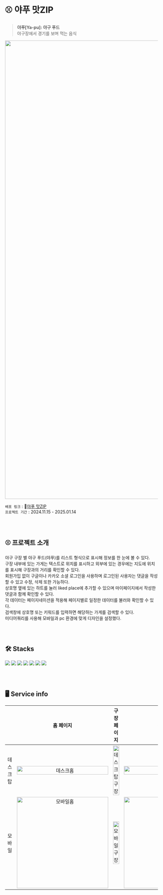 # ⚾️ 야푸 맛ZIP 
>**야푸[Ya-pu]: 야구 푸드** <br/>
야구장에서 경기를 보며 먹는 음식
<div align="center">
<img width="1512" alt="Image" src="https://github.com/user-attachments/assets/b0892bcf-7c0b-4cf7-b89e-0f7fc7f772ce" />
</div>


`배포 링크` : 🔗[야푸 맛ZIP](https://yagu-matzip.vercel.app/)<br>
`프로젝트 기간` : 2024.11.15 - 2025.01.14 <br>


<br><br>
## ⚾️ 프로젝트 소개
야구 구장 별 야구 푸드(야푸)를 리스트 형식으로 표시해 정보를 한 눈에 볼 수 있다. <br/>
구장 내부에 있는 가게는 텍스트로 위치를 표시하고 외부에 있는 경우에는 지도에 위치를 표시해 구장과의 거리를 확인할 수 있다. <br/>
회원가입 없이 구글이나 카카오 소셜 로그인을 사용하며 로그인된 사용자는 댓글을 작성할 수 있고 수정, 삭제 또한 가능하다. <br/>
상호명 옆에 있는 하트를 눌러 liked place에 추가할 수 있으며 마이페이지에서 작성한 댓글과 함께 확인할 수 있다. <br/>
각 데이터는 페이지네이션을 적용해 페이지별로 일정한 데이터를 불러와 확인할 수 있다. <br/>
검색창에 상호명 또는 키워드를 입력하면 해당하는 가게를 검색할 수 있다. <br/>
미디어쿼리를 사용해 모바일과 pc 환경에 맞게 디자인을 설정했다.


<br/><br/>
## 🛠️ Stacks
<div>
    <img src="https://img.shields.io/badge/typescript-3178C6?style=flat-square&logo=typescript&logoColor=white"/>
    <img src="https://img.shields.io/badge/react-61DAFB?style=flat-square&logo=react&logoColor=white"/>
    <img src="https://img.shields.io/badge/next.js-000000?style=flat-square&logo=nextdotjs&logoColor=white"/>
    <img src="https://img.shields.io/badge/tailwindcss-06B6D4?style=flat-square&logo=tailwindcss&logoColor=white"/>
    <img src="https://img.shields.io/badge/supabase-3FCF8E?style=flat-square&logo=supabase&logoColor=white"/>
    <img src="https://img.shields.io/badge/zustand-221E68?style=flat-square"/>
    <img src="https://img.shields.io/badge/vercel-000000?style=flat-square&logo=vercel&logoColor=white"/>
</div>


<br><br>
## 🖥️ Service info

|   |   홈 페이지  |  구장 페이지  | 상세 페이지 | 검색 페이지 | 마이 페이지(댓글) | 마이 페이지(like) |
| :-------: | :-------------------------------------------------------------------------------------------------------------------------------: | :------------------------------------------------------------------------------------------------------------------------------: | :-----------------------------------------------------------------------------------------------------------------------: | :-------------------------------------------------------------------------------------------------------------------------------: | :-------------------------------------------------------------------------------------------------------------------------------: | :-------------------------------------------------------------------------------------------------------------------------------: |
| 데스크탑 |<img width="100%" alt="데스크홈"  src="https://github.com/user-attachments/assets/883f2e43-5ecc-4939-b6ad-eb906759b91f">|<img width="100%" alt="데스크탑구장" src="https://github.com/user-attachments/assets/4d8ecdfd-6073-46df-b4e2-b1b759040a99" >|<img width="100%" alt="데스크상세" src="https://github.com/user-attachments/assets/0e55edc5-bf87-4bea-9e3e-637b75ee340b">|<img width="100%" alt="데스크검색" src="https://github.com/user-attachments/assets/6ecba813-141e-4dd3-af19-ded7d18b4a8e">|<img width="100%" alt="데스크마이-댓글" src="https://github.com/user-attachments/assets/48925fb8-972d-4f37-8e78-c66f27de076e">|<img width="100%" alt="데스크마이-좋아요" src="https://github.com/user-attachments/assets/5a16f240-1a38-47f8-80dc-f4fef4518a40">
| 모바일 |<img width="301" alt="모바일홈" src="https://github.com/user-attachments/assets/e334dbde-877f-4ea0-b2ec-383d7cb9ad87">|<img width="100%" alt="모바일구장" src="https://github.com/user-attachments/assets/971d80c7-dfc7-4a6a-96c3-c8bf58e15f2b">|<img width="301" alt="모바일상세" src="https://github.com/user-attachments/assets/24da87c2-ee60-491f-a0c5-85f8bed973af">|<img width="301" alt="모바일검색" src="https://github.com/user-attachments/assets/c0c2543c-7f82-446c-92aa-eb7dacf3167d">|<img width="301" alt="모바일마이-댓글" src="https://github.com/user-attachments/assets/aeac2dc6-5d8b-4cde-9224-c58f84f2345d">|<img width="301" alt="모바일마이-좋아요" src="https://github.com/user-attachments/assets/5e57f5e7-15b3-4997-b24b-2300f580130d">

